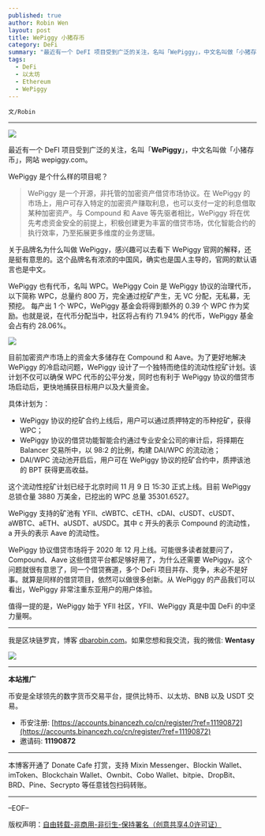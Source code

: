 ```yaml
---
published: true
author: Robin Wen
layout: post
title: WePiggy 小猪存币
category: DeFi
summary: "最近有一个 DeFI 项目受到广泛的关注，名叫「WePiggy」，中文名叫做「小猪存币」，网站 wepiggy.com。WePiggy 是一个开源，非托管的加密资产借贷市场协议。在 WePiggy 的市场上，用户可存入特定的加密资产赚取利息，也可以支付一定的利息借取某种加密资产。与 Compound 和 Aave 等先驱者相比，WePiggy 将在优先考虑资金安全的前提上，积极创建更为丰富的借贷市场，优化智能合约的执行效率，乃至拓展更多维度的业务逻辑。值得一提的是，WePiggy 始于 YFII 社区，YFII、WePiggy 真是中国 DeFi 的中坚力量啊。"
tags:
  - DeFi
  - 以太坊
  - Ethereum
  - WePiggy
---
```


`文/Robin`

***

![](https://cdn.dbarobin.com/x8k073d.png)

最近有一个 DeFI 项目受到广泛的关注，名叫「**WePiggy**」，中文名叫做「小猪存币」，网站 wepiggy.com。

WePiggy 是个什么样的项目呢？

> WePiggy 是一个开源，非托管的加密资产借贷市场协议。在 WePiggy 的市场上，用户可存入特定的加密资产赚取利息，也可以支付一定的利息借取某种加密资产。与 Compound 和 Aave 等先驱者相比，WePiggy 将在优先考虑资金安全的前提上，积极创建更为丰富的借贷市场，优化智能合约的执行效率，乃至拓展更多维度的业务逻辑。

关于品牌名为什么叫做 WePiggy，感兴趣可以去看下 WePiggy 官网的解释，还是挺有意思的。这个品牌名有浓浓的中国风，确实也是国人主导的，官网的默认语言也是中文。

WePiggy 也有代币，名叫 WPC。WePiggy Coin 是 WePiggy 协议的治理代币，以下简称 WPC，总量约 800 万，完全通过挖矿产生，无 VC 分配，无私募，无预挖。
每产出 1 个 WPC，WePiggy 基金会将得到额外的 0.39 个 WPC 作为奖励。也就是说，在代币分配当中，社区将占有约 71.94% 的代币，WePiggy 基金会占有约 28.06%。

![](https://cdn.dbarobin.com/xnizhba.png)

目前加密资产市场上的资金大多储存在 Compound 和 Aave。为了更好地解决 WePiggy 的冷启动问题，WePiggy 设计了一个独特而绝佳的流动性挖矿计划。该计划不仅可以确保 WPC 代币的公平分发，同时也有利于 WePiggy 协议的借贷市场启动后，更快地捕获目标用户以及大量资金。

具体计划为：

* WePiggy 协议的挖矿合约上线后，用户可以通过质押特定的币种挖矿，获得 WPC；
* WePiggy 协议的借贷功能智能合约通过专业安全公司的审计后，将择期在 Balancer 交易所中，以 98:2 的比例，构建 DAI/WPC 的流动池；
* DAI/WPC 流动池开启后，用户可在 WePiggy 协议的挖矿合约中，质押该池的 BPT 获得更高收益。

这个流动性挖矿计划已经于北京时间 11 月 9 日 15:30 正式上线。目前 WePiggy 总锁仓量 3880 万美金，已挖出的 WPC 总量 35301.6527。

WePiggy 支持的矿池有 YFII、cWBTC、cETH、cDAI、cUSDT、cUSDT、aWBTC、aETH、aUSDT、aUSDC。其中 c 开头的表示 Compound 的流动性，a 开头的表示 Aave 的流动性。

WePiggy 协议借贷市场将于 2020 年 12 月上线。可能很多读者就要问了，Compound、Aave 这些借贷平台都足够好用了，为什么还需要 WePiggy。这个问题就很有意思了，同一个借贷赛道，多个 DeFi 项目并存、竞争，未必不是好事。就算是同样的借贷项目，依然可以做很多创新。从 WePiggy 的产品我们可以看出，WePiggy 非常注重东亚用户的用户体验。

值得一提的是，WePiggy 始于 YFII 社区，YFII、WePiggy 真是中国 DeFi 的中坚力量啊。

***

我是区块链罗宾，博客 [dbarobin.com](https://dbarobin.com/)。如果您想和我交流，我的微信: **Wentasy**

![](https://cdn.dbarobin.com/v4yywe2.png)

***

**本站推广**

币安是全球领先的数字货币交易平台，提供比特币、以太坊、BNB 以及 USDT 交易。

* 币安注册: [https://accounts.binancezh.co/cn/register/?ref=11190872](https://accounts.binancezh.co/cn/register/?ref=11190872)
* 邀请码: **11190872**

***

本博客开通了 Donate Cafe 打赏，支持 Mixin Messenger、Blockin Wallet、imToken、Blockchain Wallet、Ownbit、Cobo Wallet、bitpie、DropBit、BRD、Pine、Secrypto 等任意钱包扫码转账。

<center>
    <div class="--donate-button"
         data-button-id="f8b9df0d-af9a-460d-8258-d3f435445075"
    ></div>
</center>

***

–EOF–

版权声明：[自由转载-非商用-非衍生-保持署名（创意共享4.0许可证）](http://creativecommons.org/licenses/by-nc-nd/4.0/deed.zh)